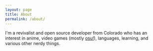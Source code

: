 ```yaml
---
layout: page
title: About
permalink: /about/
---
```


I'm a revivalist and open source developer from Colorado who has an interest in anime, video games (mostly [osu!](osu.ppy.sh)), languages, learning, and various other nerdy things. 
